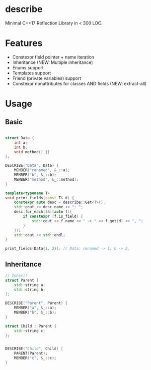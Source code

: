 # describe
Minimal C++17 Reflection Library in < 300 LOC. 

# Features
* Constexpr field pointer + name iteration
* Inheritance (NEW: Multiple inheritance)
* Enums support
* Templates support
* Friend (private variables) support
* Constexpr nonattributes for classes AND fields (NEW: extract-all)

# Usage

## Basic
```cpp

struct Data {
    int a;
    int b;
    void method() {}
};

DESCRIBE("Data", Data) {
    MEMBER("renamed", &_::a);
    MEMBER("b", &_::b);
    MEMBER("method", &_::method);
}

template<typename T>
void print_fields(const T& d) {
    constexpr auto desc = describe::Get<T>();
    std::cout << desc.name << ": ";
    desc.for_each([&](auto f){
        if constexpr (f.is_field) {
            std::cout << f.name << " -> " << f.get(d) << ", ";
        }
    });
    std::cout << std::endl;
}

print_fields(Data{1, 2}); // Data: renamed -> 1, b -> 2, 
```

## Inheritance

```cpp
// Inherit
struct Parent {
    std::string a;
    std::string b;
};

DESCRIBE("Parent", Parent) {
    MEMBER("a", &_::a);
    MEMBER("b", &_::b);
}

struct Child : Parent {
    std::string c;
};


DESCRIBE("Child", Child) {
    PARENT(Parent);
    MEMBER("c", &_::c);
}
```
